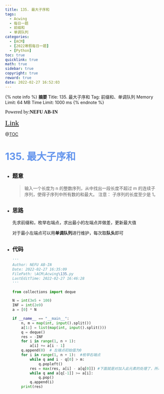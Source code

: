 ```yaml
---
title: 135. 最大子序和
tags:
  - Acwing
  - 每日一题
  - 前缀和
  - 单调队列
categories:
  - [ACM]
  - [2022寒假每日一题]
  - [Python]
toc: true
quicklink: true
math: true
sidebar: true
copyright: true
reward: true
date: 2022-02-27 16:52:03
---
```



{% note info %}
**摘要**
Title: 135. 最大子序和
Tag: 前缀和、单调队列
Memory Limit: 64 MB
Time Limit: 1000 ms
{% endnote %}
<!-- more -->

<font size=3 face=楷体>Powered by:**NEFU AB-IN**</font>

<font color=#FFA500 size=5 face=楷体>[Link](https://www.acwing.com/problem/content/description/137/)</font>

@[TOC](文章目录)

# <font color=#6495ED size=6>135. 最大子序和</font>

* ## <font size=4 face=粗体>题意</font>

  >输入一个长度为 n 的整数序列，从中找出一段长度不超过 m 的连续子序列，使得子序列中所有数的和最大。
  >注意： 子序列的长度至少是 1。

* ## <font size=4 face=粗体>思路</font>

  先求前缀和，枚举右端点，求出最小的左端点并做差，更新最大值

  对于最小左端点可以用**单调队列**进行维护，每次取**队头**即可
* ## <font size=4 face=粗体>代码</font>

  ```python
  '''
  Author: NEFU AB-IN
  Date: 2022-02-27 16:35:09
  FilePath: \ACM\Acwing\135.py
  LastEditTime: 2022-02-27 16:46:28
  '''

  from collections import deque

  N = int(3e5 + 100)
  INF = int(2e9)
  a = [0] * N

  if __name__ == "__main__":
      n, m = map(int, input().split())
      a[1:] = list(map(int, input().split()))
      q = deque()
      res = -INF
      for i in range(1, n + 1):
          a[i] += a[i - 1]
      q.append(0)  # 左端点初始值为0
      for i in range(1, n + 1):  #枚举右端点
          while q and i - q[0] > m:
              q.popleft()
          res = max(res, a[i] - a[q[0]]) #下面就是对加入此元素的处理了，所以取最大值要在之前
          while q and a[q[-1]] >= a[i]:
              q.pop()
          q.append(i)
      print(res)
  ```